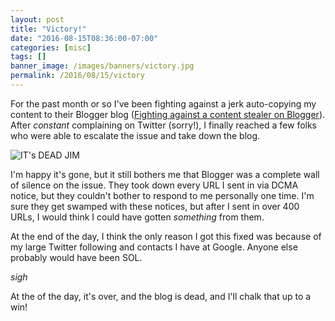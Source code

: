 ```yaml
---
layout: post
title: "Victory!"
date: "2016-08-15T08:36:00-07:00"
categories: [misc]
tags: []
banner_image: /images/banners/victory.jpg
permalink: /2016/08/15/victory
---
```


For the past month or so I've been fighting against a jerk auto-copying my content to their Blogger blog ([Fighting against a content stealer on Blogger](https://www.raymondcamden.com/2016/07/15/fighting-against-a-content-stealer-on-blogger/)). After *constant* complaining on Twitter (sorry!), I finally reached a few folks who were able to escalate the issue and take down the blog. 

![IT's DEAD JIM](https://static.raymondcamden.com/images/2016/08/deadblog.jpg)

I'm happy it's gone, but it still bothers me that Blogger was a complete wall of silence on the issue. They took down every URL I sent in via DCMA notice, but they couldn't bother to respond to me personally one time. I'm sure they get swamped with these notices, but after I sent in over 400 URLs, I would think I could have gotten *something* from them. 

At the end of the day, I think the only reason I got this fixed was because of my large Twitter following and contacts I have at Google. Anyone else probably would have been SOL.

*sigh*

At the of the day, it's over, and the blog is dead, and I'll chalk that up to a win!